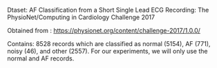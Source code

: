 Dtaset: AF Classification from a Short Single Lead ECG Recording: The PhysioNet/Computing in Cardiology Challenge 2017

Obtained from : https://physionet.org/content/challenge-2017/1.0.0/

Contains: 8528 records which are classified as normal (5154), AF (771), noisy (46), and other (2557).
For our experiments, we will only use the normal and AF records.
